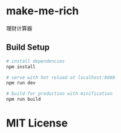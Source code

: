 # make-me-rich

理财计算器

## Build Setup

``` bash
# install dependencies
npm install

# serve with hot reload at localhost:8080
npm run dev

# build for production with minification
npm run build

```

# MIT License

